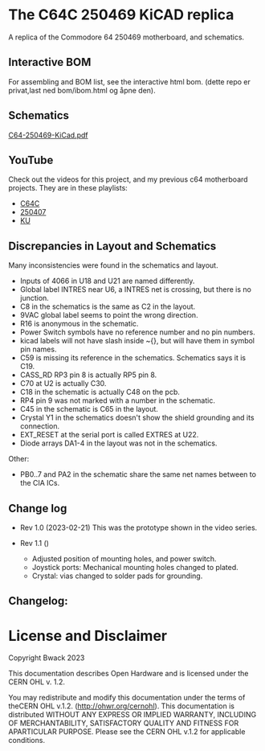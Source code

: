 # The C64C 250469 KiCAD replica

A replica of the Commodore 64 250469 motherboard, and schematics.

## Interactive BOM

For assembling and BOM list, see the interactive html bom. (dette repo er privat,last ned bom/ibom.html og åpne den).

## Schematics

[C64-250469-KiCad.pdf](C64-250469-KiCad.pdf)

## YouTube

Check out the videos for this project, and my previous c64 motherboard projects. They are in these playlists:

* [C64C](https://www.youtube.com/playlist?list=PLtQOf_JULmrRxewUc_WUPFes85R2VS0OV)
* [250407](https://www.youtube.com/playlist?list=PLtQOf_JULmrTjnf6mLVKhRkkNlOATiyTX)
* [KU](https://www.youtube.com/playlist?list=PLtQOf_JULmrTGLZCElGG_T1a01JSDP0CP)

## Discrepancies in Layout and Schematics

Many inconsistencies were found in the schematics and layout.

- Inputs of 4066 in U18 and U21 are named differently.
- Global label INTRES near U6, a INTRES net is crossing, but there is no junction.
- C8 in the schematics is the same as C2 in the layout.
- 9VAC global label seems to point the wrong direction.
- R16 is anonymous in the schematic.
- Power Switch symbols have no reference number and no pin numbers.
- kicad labels will not have slash inside ~{}, but will have them in symbol pin names.
- C59 is missing its reference in the schematics. Schematics says it is C19.
- CASS_RD RP3 pin 8 is actually RP5 pin 8.
- C70 at U2 is actually C30.
- C18 in the schematic is actually C48 on the pcb.
- RP4 pin 9 was not marked with a number in the schematic.
- C45 in the schematic is C65 in the layout.
- Crystal Y1 in the schematics doesn't show the shield grounding and its connection.
- EXT_RESET at the serial port is called EXTRES at U22.
- Diode arrays DA1-4 in the layout was not in the schematics.

Other:
- PB0..7 and PA2 in the schematic share the same net names between to the CIA ICs.

## Change log

- Rev 1.0 (2023-02-21)
This was the prototype shown in the video series.

- Rev 1.1 ()
  - Adjusted position of mounting holes, and power switch.
  - Joystick ports: Mechanical mounting holes changed to plated.
  - Crystal: vias changed to solder pads for grounding.

## Changelog:

# License and Disclaimer

Copyright Bwack 2023

This documentation describes Open Hardware and is licensed under the CERN OHL v. 1.2.

You may redistribute and modify this documentation under the terms of theCERN OHL v.1.2. (http://ohwr.org/cernohl). This documentation is distributed WITHOUT ANY EXPRESS OR IMPLIED WARRANTY, INCLUDING OF MERCHANTABILITY, SATISFACTORY QUALITY AND FITNESS FOR APARTICULAR PURPOSE. Please see the CERN OHL v.1.2 for applicable conditions.
